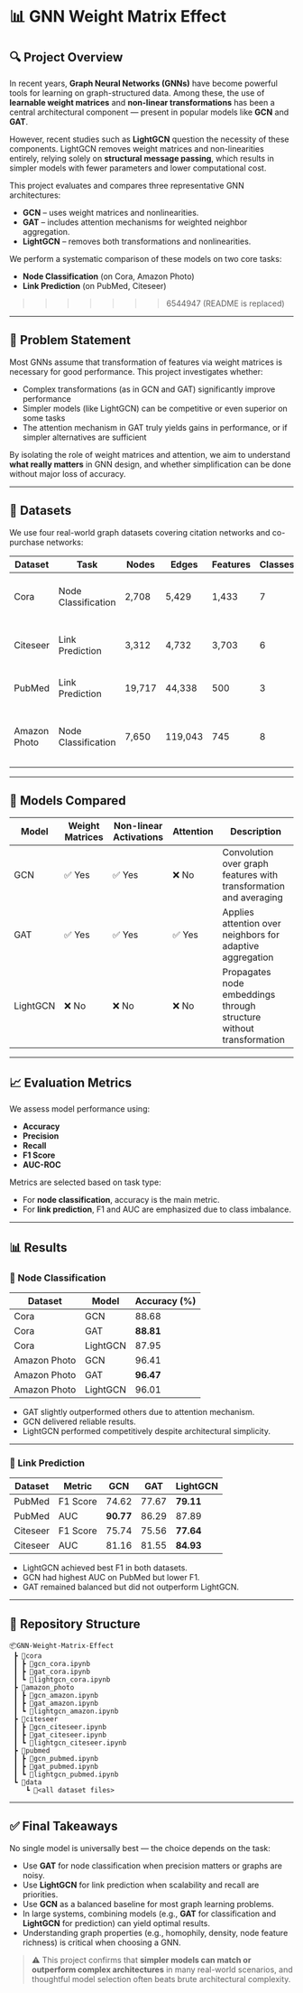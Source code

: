 # 📊 GNN Weight Matrix Effect

## 🔍 Project Overview

In recent years, **Graph Neural Networks (GNNs)** have become powerful tools for learning on graph-structured data. Among these, the use of **learnable weight matrices** and **non-linear transformations** has been a central architectural component — present in popular models like **GCN** and **GAT**.

However, recent studies such as **LightGCN** question the necessity of these components. LightGCN removes weight matrices and non-linearities entirely, relying solely on **structural message passing**, which results in simpler models with fewer parameters and lower computational cost.

This project evaluates and compares three representative GNN architectures:
- **GCN** – uses weight matrices and nonlinearities.
- **GAT** – includes attention mechanisms for weighted neighbor aggregation.
- **LightGCN** – removes both transformations and nonlinearities.

We perform a systematic comparison of these models on two core tasks:
- **Node Classification** (on Cora, Amazon Photo)
- **Link Prediction** (on PubMed, Citeseer)
>>>>>>> 6544947 (README is replaced)

---

## 🎯 Problem Statement

Most GNNs assume that transformation of features via weight matrices is necessary for good performance. This project investigates whether:
- Complex transformations (as in GCN and GAT) significantly improve performance
- Simpler models (like LightGCN) can be competitive or even superior on some tasks
- The attention mechanism in GAT truly yields gains in performance, or if simpler alternatives are sufficient

By isolating the role of weight matrices and attention, we aim to understand **what really matters** in GNN design, and whether simplification can be done without major loss of accuracy.

---

## 📂 Datasets

We use four real-world graph datasets covering citation networks and co-purchase networks:

| Dataset       | Task               | Nodes  | Edges   | Features | Classes | Notes                                  |
|---------------|--------------------|--------|---------|----------|---------|----------------------------------------|
| Cora          | Node Classification | 2,708  | 5,429   | 1,433    | 7       | High homophily citation network        |
| Citeseer      | Link Prediction     | 3,312  | 4,732   | 3,703    | 6       | Sparse features, less homophily        |
| PubMed        | Link Prediction     | 19,717 | 44,338  | 500      | 3       | Dense TF-IDF features                  |
| Amazon Photo  | Node Classification | 7,650  | 119,043 | 745      | 8       | Dense product co-purchase network      |

---

## 🧠 Models Compared

| Model     | Weight Matrices | Non-linear Activations | Attention | Description |
|-----------|------------------|-------------------------|-----------|-------------|
| GCN       | ✅ Yes           | ✅ Yes                  | ❌ No      | Convolution over graph features with transformation and averaging |
| GAT       | ✅ Yes           | ✅ Yes                  | ✅ Yes     | Applies attention over neighbors for adaptive aggregation |
| LightGCN  | ❌ No            | ❌ No                   | ❌ No      | Propagates node embeddings through structure without transformation |

---

## 📈 Evaluation Metrics

We assess model performance using:

- **Accuracy**
- **Precision**
- **Recall**
- **F1 Score**
- **AUC-ROC**

Metrics are selected based on task type:
- For **node classification**, accuracy is the main metric.
- For **link prediction**, F1 and AUC are emphasized due to class imbalance.

---

## 📊 Results

### 🔹 Node Classification

| Dataset       | Model     | Accuracy (%) |
|---------------|-----------|--------------|
| Cora          | GCN       | 88.68        |
| Cora          | GAT       | **88.81**    |
| Cora          | LightGCN  | 87.95        |
| Amazon Photo  | GCN       | 96.41        |
| Amazon Photo  | GAT       | **96.47**    |
| Amazon Photo  | LightGCN  | 96.01        |

- GAT slightly outperformed others due to attention mechanism.
- GCN delivered reliable results.
- LightGCN performed competitively despite architectural simplicity.

---

### 🔹 Link Prediction

| Dataset   | Metric    | GCN     | GAT     | LightGCN |
|-----------|-----------|---------|---------|----------|
| PubMed    | F1 Score  | 74.62   | 77.67   | **79.11** |
| PubMed    | AUC       | **90.77** | 86.29   | 87.89    |
| Citeseer  | F1 Score  | 75.74   | 75.56   | **77.64** |
| Citeseer  | AUC       | 81.16   | 81.55   | **84.93** |

- LightGCN achieved best F1 in both datasets.
- GCN had highest AUC on PubMed but lower F1.
- GAT remained balanced but did not outperform LightGCN.

---

## 📁 Repository Structure

```
📦GNN-Weight-Matrix-Effect
 ┣ 📂cora
 ┃ ┣ 📜gcn_cora.ipynb
 ┃ ┣ 📜gat_cora.ipynb
 ┃ ┗ 📜lightgcn_cora.ipynb
 ┣ 📂amazon_photo
 ┃ ┣ 📜gcn_amazon.ipynb
 ┃ ┣ 📜gat_amazon.ipynb
 ┃ ┗ 📜lightgcn_amazon.ipynb
 ┣ 📂citeseer
 ┃ ┣ 📜gcn_citeseer.ipynb
 ┃ ┣ 📜gat_citeseer.ipynb
 ┃ ┗ 📜lightgcn_citeseer.ipynb
 ┣ 📂pubmed
 ┃ ┣ 📜gcn_pubmed.ipynb
 ┃ ┣ 📜gat_pubmed.ipynb
 ┃ ┗ 📜lightgcn_pubmed.ipynb
 ┗ 📂data
    ┗ 📜<all dataset files>
```

---

## ✅ Final Takeaways

No single model is universally best — the choice depends on the task:

- Use **GAT** for node classification when precision matters or graphs are noisy.
- Use **LightGCN** for link prediction when scalability and recall are priorities.
- Use **GCN** as a balanced baseline for most graph learning problems.
- In large systems, combining models (e.g., **GAT** for classification and **LightGCN** for prediction) can yield optimal results.
- Understanding graph properties (e.g., homophily, density, node feature richness) is critical when choosing a GNN.

> ⚠️ This project confirms that **simpler models can match or outperform complex architectures** in many real-world scenarios, and thoughtful model selection often beats brute architectural complexity.